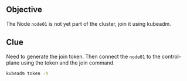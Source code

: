 ## Objective
The Node `node01` is not yet part of the cluster, join it using kubeadm.

## Clue

Need to generate the join token. Then connect the `node01` to the control-plane using the token and the join command.
```bash
kubeadm token -h
```